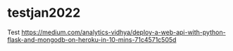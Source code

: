 # testjan2022
Test https://medium.com/analytics-vidhya/deploy-a-web-api-with-python-flask-and-mongodb-on-heroku-in-10-mins-71c4571c505d
